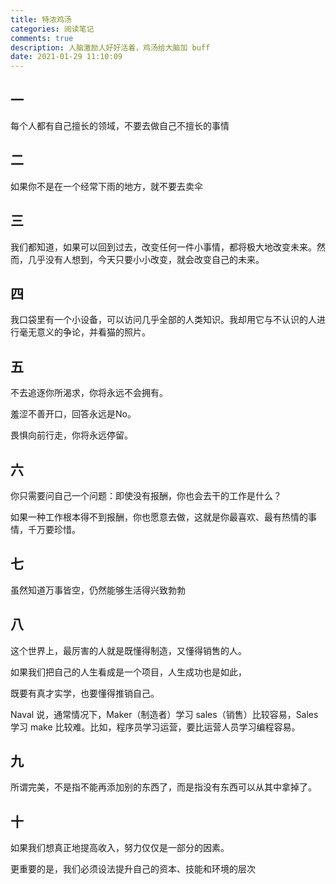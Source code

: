 ```yaml
---
title: 特浓鸡汤
categories: 阅读笔记
comments: true
description: 人脑激励人好好活着，鸡汤给大脑加 buff
date: 2021-01-29 11:10:09
---
```

## 一

每个人都有自己擅长的领域，不要去做自己不擅长的事情


## 二

如果你不是在一个经常下雨的地方，就不要去卖伞

## 三
  
我们都知道，如果可以回到过去，改变任何一件小事情，都将极大地改变未来。然而，几乎没有人想到，今天只要小小改变，就会改变自己的未来。

## 四

我口袋里有一个小设备，可以访问几乎全部的人类知识。我却用它与不认识的人进行毫无意义的争论，并看猫的照片。

## 五

不去追逐你所渴求，你将永远不会拥有。

羞涩不善开口，回答永远是No。

畏惧向前行走，你将永远停留。

## 六

你只需要问自己一个问题：即使没有报酬，你也会去干的工作是什么？ 

如果一种工作根本得不到报酬，你也愿意去做，这就是你最喜欢、最有热情的事情，千万要珍惜。

## 七

虽然知道万事皆空，仍然能够生活得兴致勃勃

## 八

这个世界上，最厉害的人就是既懂得制造，又懂得销售的人。

如果我们把自己的人生看成是一个项目，人生成功也是如此，

既要有真才实学，也要懂得推销自己。

Naval 说，通常情况下，Maker（制造者）学习 sales（销售）比较容易，Sales 学习 make 比较难。比如，程序员学习运营，要比运营人员学习编程容易。

## 九

所谓完美，不是指不能再添加别的东西了，而是指没有东西可以从其中拿掉了。

## 十

如果我们想真正地提高收入，努力仅仅是一部分的因素。

更重要的是，我们必须设法提升自己的资本、技能和环境的层次

